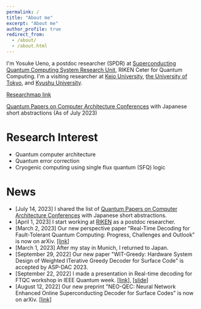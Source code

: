 ```yaml
---
permalink: /
title: "About me"
excerpt: "About me"
author_profile: true
redirect_from:
  - /about/
  - /about.html
---
```


I'm Yosuke Ueno, a postdoc researcher (SPDR) at [Superconducting Quantum Computing System Research Unit](https://www.riken.jp/en/research/labs/rqc/superconduct_qtm_comput_sys/index.html), RIKEN Ceter for Quantum Computing.
I'm a visiting researcher at [Keio University](https://sites.google.com/view/kondo-lab/kondo?authuser=0), [the University of Tokyo](http://www.hal.ipc.i.u-tokyo.ac.jp/), and [Kyushu University](https://slrc.kyushu-u.ac.jp/en/).

[Researchmap link](https://researchmap.jp/y-ueno)

[Quantum Papers on Computer Architecture Conferences](https://docs.google.com/spreadsheets/d/1DEjAtAuG9deEltayrWNTJj5ML0_W1EjDqlCMWpAv9is/edit?usp=sharing) with Japanese short abstractions (As of July 2023)

Research Interest
======
- Quantum computer architecture
- Quantum error correction
- Cryogenic computing using single flux quantum (SFQ) logic

News
======
- [July 14, 2023] I shared the list of [Quantum Papers on Computer Architecture Conferences](https://docs.google.com/spreadsheets/d/1DEjAtAuG9deEltayrWNTJj5ML0_W1EjDqlCMWpAv9is/edit?usp=sharing) with Japanese short abstractions.
- [April 1, 2023] I start working at [RIKEN](https://www.riken.jp/en/research/labs/rqc/superconduct_qtm_comput_sys/index.html) as a postdoc researcher.
- [March 2, 2023] Our new perspective paper "Real-Time Decoding for Fault-Tolerant Quantum Computing: Progress, Challenges and Outlook" is now on arXiv. [[link]](https://arxiv.org/abs/2303.00054)
- [March 1, 2023] After my stay in Munich, I returned to Japan.
- [September 29, 2022] Our new paper "WIT-Greedy: Hardware System Design of Weighted ITerative Greedy Decoder for Surface Code" is accepted by ASP-DAC 2023.
- [September 22, 2022] I made a presentation in Real-time decoding for FTQC workshop in IEEE Quantum week. [[link]](https://www.qblox.com/ieeeworkshop), [[slide]](/files/Yosuke_Ueno_QCE2022_main.pdf)
- [August 12, 2022] Our new preprint "NEO-QEC: Neural Network Enhanced Online Superconducting Decoder for Surface Codes" is now on arXiv. [[link]](https://arxiv.org/abs/2208.05758)
